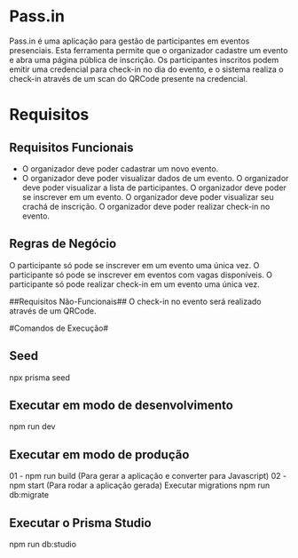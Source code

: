 # Pass.in

Pass.in é uma aplicação para gestão de participantes em eventos presenciais. Esta ferramenta permite que o organizador cadastre um evento e abra uma página pública de inscrição. Os participantes inscritos podem emitir uma credencial para check-in no dia do evento, e o sistema realiza o check-in através de um scan do QRCode presente na credencial.

# Requisitos

## Requisitos Funcionais
 - O organizador deve poder cadastrar um novo evento.
 - O organizador deve poder visualizar dados de um evento.
 O organizador deve poder visualizar a lista de participantes.
 O organizador deve poder se inscrever em um evento.
 O organizador deve poder visualizar seu crachá de inscrição.
 O organizador deve poder realizar check-in no evento.
 
## Regras de Negócio
 O participante só pode se inscrever em um evento uma única vez.
 O participante só pode se inscrever em eventos com vagas disponíveis.
 O participante só pode realizar check-in em um evento uma única vez.
 
##Requisitos Não-Funcionais##
 O check-in no evento será realizado através de um QRCode.
 
#Comandos de Execução#

## Seed
npx prisma seed

## Executar em modo de desenvolvimento
npm run dev

## Executar em modo de produção
01 - npm run build (Para gerar a aplicação e converter para Javascript)
02 - npm start (Para rodar a aplicação gerada)
Executar migrations
npm run db:migrate

## Executar o Prisma Studio
npm run db:studio
